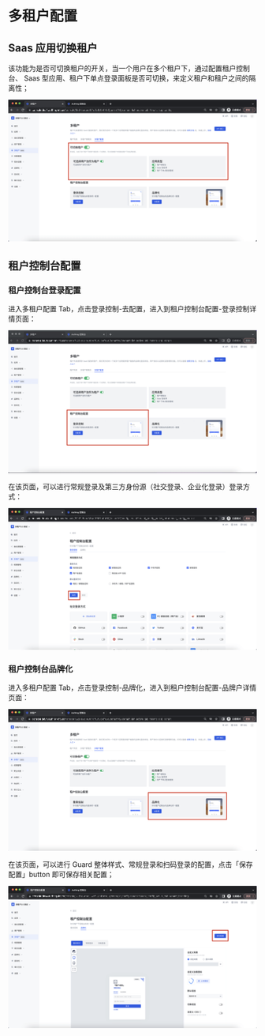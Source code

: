 # 多租户配置

<LastUpdated/>

## Saas 应用切换租户

该功能为是否可切换租户的开关，当一个用户在多个租户下，通过配置租户控制台、 Saas 型应用、租户下单点登录面板是否可切换，来定义租户和租户之间的隔离性；

<img src="./images/multiTenantConfig/1-1.png" >

## 租户控制台配置

### 租户控制台登录配置

进入多租户配置 Tab，点击登录控制-去配置，进入到租户控制台配置-登录控制详情页面：

<img src="./images/multiTenantConfig/1-2.png" >

在该页面，可以进行常规登录及第三方身份源（社交登录、企业化登录）登录方式：

<img src="./images/multiTenantConfig/1-3.png" >

### 租户控制台品牌化

进入多租户配置 Tab，点击登录控制-品牌化，进入到租户控制台配置-品牌户详情页面：

<img src="./images/multiTenantConfig/1-4.png" >

在该页面，可以进行 Guard 整体样式、常规登录和扫码登录的配置，点击「保存配置」button 即可保存相关配置；

<img src="./images/multiTenantConfig/1-5.png" >
